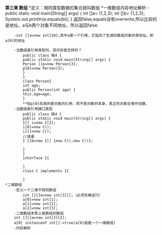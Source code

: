 **第三章 数组**
	*定义：相同类型数据的集合就叫数组
	*一维数组内存地址解析
		-
		public static void main(String[] args) {
		int []a= {1,2,3};
		int []b= {1,2,3};
		System.out.println(a.equals(b));
       }
		返回false,equals没有overwrite,所以比较的是地址。a与b两个对象不同地址，所以返回false.

		-int []a=new int[10];其中a是一个引用，它指向了生成的数组对象的首地址。即a[0]的地址

		-当数组是引用类型时，其内存是怎样的？
			public class 稿4 {
			public static void main(String[] args) {
			Person []p=new Person[3];
			p[0]=new Person(3);
			}
			}
			class Person{
			int age;
			public Person(int age) {
			this.age=age;
			}
			**如p[0]存放的是对象的引用，而不是对象的本身，真正的对象在堆中创建。
		-当数组是引用接口类型
			public class 稿4 {
			public static void main(String[] args) {
			I[] i=new I[2];
			i[0]=new C();
			i[1]=new C();
			//或者
			I []b=new I[] {new C(),new C()};
			
			}
			}
			interface I{
			
			}
			class C implements I{
			
			}
	*二维数组
		-定义一个二维不规则数组
			int [][]a=new int[3][];（必须先确定行）
			a[0]=new int[1];
			a[1]=new int[2];
			a[2]=new int[3];
		-二维数组本质上是数组的数组
		int [][]a=new int[2][2];
		a[0] instanceof int[]->true(a[0]就是一个一维数组)
		-内存解析